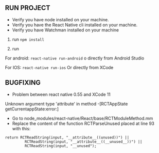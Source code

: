## RUN PROJECT

- Verify you have node installed on your machine.
- Verify you have the React Native cli installed on your machine.
- Verify you have Watchman installed on your machine

1. run
   `npm install`

2. run

For android:
`react-native run-android` o directly from Android Studio

For IOS:
`react-native run-ios` Or directly from XCode

## BUGFIXING

- Problem between react native 0.55 and XCode 11

Unknown argument type 'attribute' in method -[RCTAppState getCurrentappState:error:]

- Go to node_modules/react-native/React/base/RCTModuleMethod.mm
- Replace the content of the function RCTParseUnused placed at line 93 with this:

```
return RCTReadString(input, "__attribute__((unused))") ||
         RCTReadString(input, "__attribute__((__unused__))") ||
         RCTReadString(input, "__unused");
```
